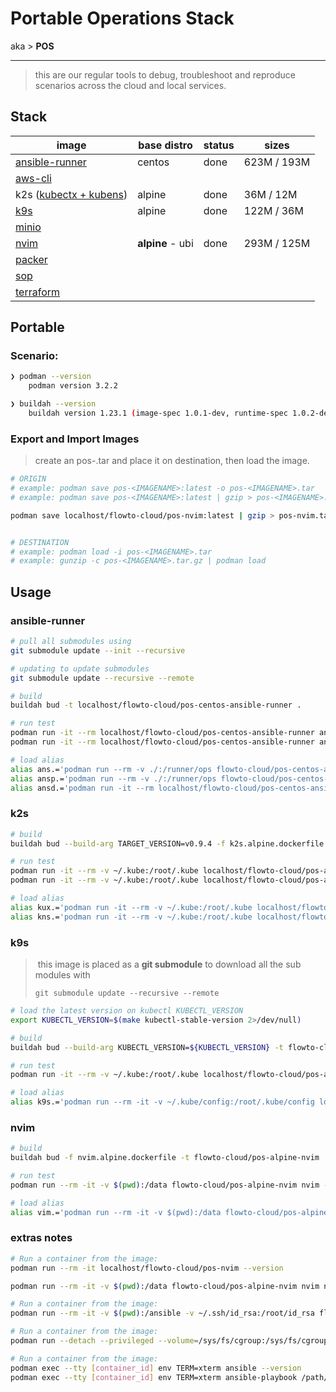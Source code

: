 
# Portable Operations Stack

aka > **POS**

---

> this are our regular tools to debug, troubleshoot and reproduce scenarios across the cloud and local services.

## Stack

| image                                                       | base distro      | status | sizes       |
| ----------------------------------------------------------- | ---------------- | ------ | ----------- |
| [ansible-runner](https://github.com/ansible/ansible-runner) | centos           | done   | 623M / 193M |
| [aws-cli](https://github.com/aws/aws-cli)                   |                  |        |             |
| k2s ([kubectx + kubens](https://github.com/ahmetb/kubectx)) | alpine           | done   | 36M  / 12M  |
| [k9s](https://github.com/derailed/k9s)                      | alpine           | done   | 122M / 36M  |
| [minio](https://github.com/minio/mc)                        |                  |        |             |
| [nvim](https://github.com/neovim/neovim)                    | **alpine** - ubi | done   | 293M / 125M |
| [packer](https://github.com/hashicorp/packer)               |                  |        |             |
| [sop](https://github.com/mozilla/sops/releases)             |                  |        |             |
| [terraform](https://github.com/hashicorp/terraform)         |                  |        |             |



## Portable

### Scenario:

```bash
❯ podman --version
    podman version 3.2.2

❯ buildah --version
    buildah version 1.23.1 (image-spec 1.0.1-dev, runtime-spec 1.0.2-dev)
```

### Export and Import Images

> create an pos-<IMAGENAME>.tar and place it on destination, then load the image.


```bash
# ORIGIN
# example: podman save pos-<IMAGENAME>:latest -o pos-<IMAGENAME>.tar
# example: podman save pos-<IMAGENAME>:latest | gzip > pos-<IMAGENAME>.tar.gz

podman save localhost/flowto-cloud/pos-nvim:latest | gzip > pos-nvim.tar.gz


# DESTINATION
# example: podman load -i pos-<IMAGENAME>.tar
# example: gunzip -c pos-<IMAGENAME>.tar.gz | podman load
```



## Usage

### ansible-runner

```bash
# pull all submodules using
git submodule update --init --recursive

# updating to update submodules
git submodule update --recursive --remote

# build
buildah bud -t localhost/flowto-cloud/pos-centos-ansible-runner .

# run test
podman run -it --rm localhost/flowto-cloud/pos-centos-ansible-runner ansible --help
podman run -it --rm localhost/flowto-cloud/pos-centos-ansible-runner ansible --version

# load alias
alias ans.='podman run --rm -v ./:/runner/ops flowto-cloud/pos-centos-ansible-runner-v2:latest ansible'
alias ansp.='podman run --rm -v ./:/runner/ops flowto-cloud/pos-centos-ansible-runner-v2:latest ansible-playbook'
alias ansd.='podman run -it --rm localhost/flowto-cloud/pos-centos-ansible-runner-v2 ansible-doc'

```

### k2s

```bash
# build
buildah bud --build-arg TARGET_VERSION=v0.9.4 -f k2s.alpine.dockerfile -t flowto-cloud/pos-alpine-k2s:v0.9.4 .

# run test
podman run -it --rm -v ~/.kube:/root/.kube localhost/flowto-cloud/pos-alpine-k2s:v0.9.4 kubens --help
podman run -it --rm -v ~/.kube:/root/.kube localhost/flowto-cloud/pos-alpine-k2s:v0.9.4 kubectx --help

# load alias
alias kux.='podman run -it --rm -v ~/.kube:/root/.kube localhost/flowto-cloud/pos-alpine-k2s:v0.9.4 kubectx'
alias kns.='podman run -it --rm -v ~/.kube:/root/.kube localhost/flowto-cloud/pos-alpine-k2s:v0.9.4 kubens'

```

### k9s

> ​	this image is placed as a **git submodule** to download all the sub modules with
>
> `git submodule update --recursive --remote`

```bash
# load the latest version on kubectl KUBECTL_VERSION
export KUBECTL_VERSION=$(make kubectl-stable-version 2>/dev/null)

# build
buildah bud --build-arg KUBECTL_VERSION=${KUBECTL_VERSION} -t flowto-cloud/pos-alpine-k9s .

# run test
podman run -it --rm -v ~/.kube:/root/.kube localhost/flowto-cloud/pos-alpine-k9s --help

# load alias
alias k9s.='podman run --rm -it -v ~/.kube/config:/root/.kube/config localhost/flowto-cloud/pos-alpine-k9s'
```
### nvim

```bash
# build
buildah bud -f nvim.alpine.dockerfile -t flowto-cloud/pos-alpine-nvim

# run test
podman run --rm -it -v $(pwd):/data flowto-cloud/pos-alpine-nvim nvim --help

# load alias
alias vim.='podman run --rm -it -v $(pwd):/data flowto-cloud/pos-alpine-nvim nvim'
```

### extras notes

```bash
# Run a container from the image:
podman run --rm -it localhost/flowto-cloud/pos-nvim --version

podman run --rm -it -v $(pwd):/data flowto-cloud/pos-alpine-nvim nvim name-of-file.md

# Run a container from the image:
podman run --rm -it -v $(pwd):/ansible -v ~/.ssh/id_rsa:/root/id_rsa flowto-cloud/mino-client bash

# Run a container from the image:
podman run --detach --privileged --volume=/sys/fs/cgroup:/sys/fs/cgroup:ro flowto-cloud/ansible:latest

# Run a container from the image:
podman exec --tty [container_id] env TERM=xterm ansible --version
podman exec --tty [container_id] env TERM=xterm ansible-playbook /path/to/ansible/playbook.yml --syntax-check
```




